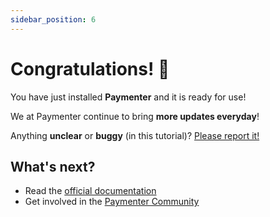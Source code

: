 ```yaml
---
sidebar_position: 6
---
```


# Congratulations! 🎉   


You have just installed **Paymenter** and it is ready for use!

We at Paymenter continue to bring **more updates everyday**!

Anything **unclear** or **buggy** (in this tutorial)? [Please report it!](https://github.com/paymenter/paymenter)

## What's next?

- Read the [official documentation](https://paymenter.org/)
- Get involved in the [Paymenter Community](https://discord.com/invite/v42TvwT58H)
